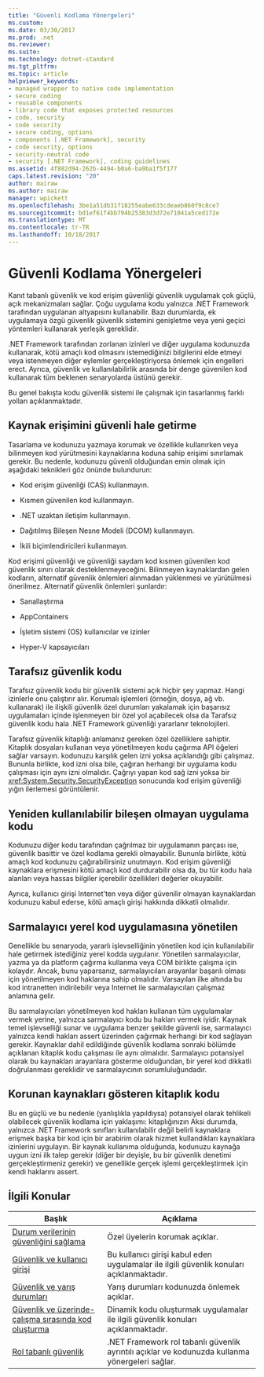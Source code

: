 ```yaml
---
title: "Güvenli Kodlama Yönergeleri"
ms.custom: 
ms.date: 03/30/2017
ms.prod: .net
ms.reviewer: 
ms.suite: 
ms.technology: dotnet-standard
ms.tgt_pltfrm: 
ms.topic: article
helpviewer_keywords:
- managed wrapper to native code implementation
- secure coding
- reusable components
- library code that exposes protected resources
- code, security
- code security
- secure coding, options
- components [.NET Framework], security
- code security, options
- security-neutral code
- security [.NET Framework], coding guidelines
ms.assetid: 4f882d94-262b-4494-b0a6-ba9ba1f5f177
caps.latest.revision: "20"
author: mairaw
ms.author: mairaw
manager: wpickett
ms.openlocfilehash: 3be1a51db31f18255eabe633cdeaeb860f9c8ce7
ms.sourcegitcommit: bd1ef61f4bb794b25383d3d72e71041a5ced172e
ms.translationtype: MT
ms.contentlocale: tr-TR
ms.lasthandoff: 10/18/2017
---
```

# <a name="secure-coding-guidelines"></a>Güvenli Kodlama Yönergeleri
Kanıt tabanlı güvenlik ve kod erişim güvenliği güvenlik uygulamak çok güçlü, açık mekanizmaları sağlar. Çoğu uygulama kodu yalnızca .NET Framework tarafından uygulanan altyapısını kullanabilir. Bazı durumlarda, ek uygulamaya özgü güvenlik güvenlik sistemini genişletme veya yeni geçici yöntemleri kullanarak yerleşik gereklidir.  
  
 .NET Framework tarafından zorlanan izinleri ve diğer uygulama kodunuzda kullanarak, kötü amaçlı kod olmasını istemediğinizi bilgilerini elde etmeyi veya istenmeyen diğer eylemler gerçekleştiriyorsa önlemek için engelleri erect. Ayrıca, güvenlik ve kullanılabilirlik arasında bir denge güvenilen kod kullanarak tüm beklenen senaryolarda üstünü gerekir.  
  
 Bu genel bakışta kodu güvenlik sistemi ile çalışmak için tasarlanmış farklı yolları açıklanmaktadır.  
  
## <a name="securing-resource-access"></a>Kaynak erişimini güvenli hale getirme  
 Tasarlama ve kodunuzu yazmaya korumak ve özellikle kullanırken veya bilinmeyen kod yürütmesini kaynaklarına koduna sahip erişimi sınırlamak gerekir. Bu nedenle, kodunuzu güvenli olduğundan emin olmak için aşağıdaki teknikleri göz önünde bulundurun:  
  
-   Kod erişim güvenliği (CAS) kullanmayın.  
  
-   Kısmen güvenilen kod kullanmayın.  
  
-   .NET uzaktan iletişim kullanmayın.  
  
-   Dağıtılmış Bileşen Nesne Modeli (DCOM) kullanmayın.  
  
-   İkili biçimlendiricileri kullanmayın.  
  
 Kod erişimi güvenliği ve güvenliği saydam kod kısmen güvenilen kod güvenlik sınırı olarak desteklenmeyeceğini. Bilinmeyen kaynaklardan gelen kodların, alternatif güvenlik önlemleri alınmadan yüklenmesi ve yürütülmesi önerilmez. Alternatif güvenlik önlemleri şunlardır:  
  
-   Sanallaştırma  
  
-   AppContainers  
  
-   İşletim sistemi (OS) kullanıcılar ve izinler  
  
-   Hyper-V kapsayıcıları  
  
## <a name="security-neutral-code"></a>Tarafsız güvenlik kodu  
 Tarafsız güvenlik kodu bir güvenlik sistemi açık hiçbir şey yapmaz. Hangi izinlerle onu çalıştırır alır. Korumalı işlemleri (örneğin, dosya, ağ vb. kullanarak) ile ilişkili güvenlik özel durumları yakalamak için başarısız uygulamaları içinde işlenmeyen bir özel yol açabilecek olsa da Tarafsız güvenlik kodu hala .NET Framework güvenliği yararlanır teknolojileri.  
  
 Tarafsız güvenlik kitaplığı anlamanız gereken özel özelliklere sahiptir. Kitaplık dosyaları kullanan veya yönetilmeyen kodu çağırma API öğeleri sağlar varsayın. kodunuzu karşılık gelen izni yoksa açıklandığı gibi çalışmaz. Bununla birlikte, kod izni olsa bile, çağıran herhangi bir uygulama kodu çalışması için aynı izni olmalıdır. Çağrıyı yapan kod sağ izni yoksa bir <xref:System.Security.SecurityException> sonucunda kod erişim güvenliği yığın ilerlemesi görüntülenir.  
  
## <a name="application-code-that-is-not-a-reusable-component"></a>Yeniden kullanılabilir bileşen olmayan uygulama kodu  
 Kodunuzu diğer kodu tarafından çağrılmaz bir uygulamanın parçası ise, güvenlik basittir ve özel kodlama gerekli olmayabilir. Bununla birlikte, kötü amaçlı kod kodunuzu çağırabilirsiniz unutmayın. Kod erişim güvenliği kaynaklara erişmesini kötü amaçlı kod durdurabilir olsa da, bu tür kodu hala alanları veya hassas bilgiler içerebilir özellikleri değerler okuyabilir.  
  
 Ayrıca, kullanıcı girişi Internet'ten veya diğer güvenilir olmayan kaynaklardan kodunuzu kabul ederse, kötü amaçlı girişi hakkında dikkatli olmalıdır.  
  
## <a name="managed-wrapper-to-native-code-implementation"></a>Sarmalayıcı yerel kod uygulamasına yönetilen  
 Genellikle bu senaryoda, yararlı işlevselliğinin yönetilen kod için kullanılabilir hale getirmek istediğiniz yerel kodda uygulanır. Yönetilen sarmalayıcılar, yazma ya da platform çağırma kullanma veya COM birlikte çalışma için kolaydır. Ancak, bunu yaparsanız, sarmalayıcıları arayanlar başarılı olması için yönetilmeyen kod haklarına sahip olmalıdır. Varsayılan ilke altında bu kod intranetten indirilebilir veya Internet ile sarmalayıcıları çalışmaz anlamına gelir.  
  
 Bu sarmalayıcıları yönetilmeyen kod hakları kullanan tüm uygulamalar vermek yerine, yalnızca sarmalayıcı kodu bu hakları vermek iyidir. Kaynak temel işlevselliği sunar ve uygulama benzer şekilde güvenli ise, sarmalayıcı yalnızca kendi hakları assert üzerinden çağırmak herhangi bir kod sağlayan gerekir. Kaynaklar dahil edildiğinde güvenlik kodlama sonraki bölümde açıklanan kitaplık kodu çalışması ile aynı olmalıdır. Sarmalayıcı potansiyel olarak bu kaynakları arayanlara gösterme olduğundan, bir yerel kod dikkatli doğrulanması gereklidir ve sarmalayıcının sorumluluğundadır.  
  
## <a name="library-code-that-exposes-protected-resources"></a>Korunan kaynakları gösteren kitaplık kodu  
 Bu en güçlü ve bu nedenle (yanlışlıkla yapıldıysa) potansiyel olarak tehlikeli olabilecek güvenlik kodlama için yaklaşımı: kitaplığınızın Aksi durumda, yalnızca .NET Framework sınıfları kullanılabilir değil belirli kaynaklara erişmek başka bir kod için bir arabirim olarak hizmet kullandıkları kaynaklara izinlerini uygulayın. Bir kaynak kullanıma olduğunda, kodunuzu kaynağa uygun izni ilk talep gerekir (diğer bir deyişle, bu bir güvenlik denetimi gerçekleştirmeniz gerekir) ve genellikle gerçek işlemi gerçekleştirmek için kendi haklarını assert.  
  
## <a name="related-topics"></a>İlgili Konular  
  
|Başlık|Açıklama|  
|-----------|-----------------|  
|[Durum verilerinin güvenliğini sağlama](../../../docs/standard/security/securing-state-data.md)|Özel üyelerin korumak açıklar.|  
|[Güvenlik ve kullanıcı girişi](../../../docs/standard/security/security-and-user-input.md)|Bu kullanıcı girişi kabul eden uygulamalar ile ilgili güvenlik konuları açıklanmaktadır.|  
|[Güvenlik ve yarış durumları](../../../docs/standard/security/security-and-race-conditions.md)|Yarış durumları kodunuzda önlemek açıklar.|  
|[Güvenlik ve üzerinde-çalışma sırasında kod oluşturma](../../../docs/standard/security/security-and-on-the-fly-code-generation.md)|Dinamik kodu oluşturmak uygulamalar ile ilgili güvenlik konuları açıklanmaktadır.|  
|[Rol tabanlı güvenlik](../../../docs/standard/security/role-based-security.md)|.NET Framework rol tabanlı güvenlik ayrıntılı açıklar ve kodunuzda kullanma yönergeleri sağlar.|
